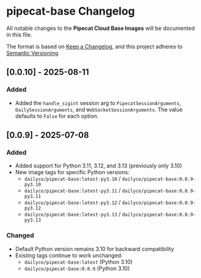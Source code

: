 # pipecat-base Changelog

All notable changes to the **Pipecat Cloud Base Images** will be documented in this file.

The format is based on [Keep a Changelog](https://keepachangelog.com/en/1.0.0/),
and this project adheres to [Semantic Versioning](https://semver.org/spec/v2.0.0.html).

## [0.0.10] - 2025-08-11

### Added

- Added the `handle_sigint` session arg to `PipecatSessionArguments`,
  `DailySessionArguments`, and `WebSocketSessionArguments`. The value defaults
  to `False` for each option.

## [0.0.9] - 2025-07-08

### Added

- Added support for Python 3.11, 3.12, and 3.13 (previously only 3.10)
- New image tags for specific Python versions:
  - `dailyco/pipecat-base:latest-py3.10` / `dailyco/pipecat-base:0.0.9-py3.10`
  - `dailyco/pipecat-base:latest-py3.11` / `dailyco/pipecat-base:0.0.9-py3.11`
  - `dailyco/pipecat-base:latest-py3.12` / `dailyco/pipecat-base:0.0.9-py3.12`
  - `dailyco/pipecat-base:latest-py3.13` / `dailyco/pipecat-base:0.0.9-py3.13`

### Changed

- Default Python version remains 3.10 for backward compatibility
- Existing tags continue to work unchanged:
  - `dailyco/pipecat-base:latest` (Python 3.10)
  - `dailyco/pipecat-base:0.0.9` (Python 3.10)
